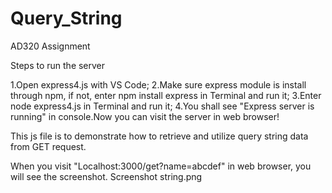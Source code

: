 # Query_String
 AD320 Assignment

Steps to run the server

1.Open express4.js with VS Code; 
2.Make sure express module is install through npm, if not, enter npm install express in Terminal and run it; 
3.Enter node express4.js in Terminal and run it; 
4.You shall see "Express server is running" in console.Now you can visit the server in web browser!

This js file is to demonstrate how to retrieve and utilize query string data from GET request.

When you visit "Localhost:3000/get?name=abcdef" in web browser, you will see the screenshot.
Screenshot string.png
